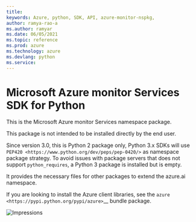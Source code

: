 ```yaml
---
title: 
keywords: Azure, python, SDK, API, azure-monitor-nspkg, 
author: ramya-rao-a
ms.author: ramyar
ms.date: 06/05/2021
ms.topic: reference
ms.prod: azure
ms.technology: azure
ms.devlang: python
ms.service: 
---
```


# Microsoft Azure monitor Services SDK for Python

This is the Microsoft Azure monitor Services namespace package.

This package is not intended to be installed directly by the end user.

Since version 3.0, this is Python 2 package only, Python 3.x SDKs will use `PEP420 <https://www.python.org/dev/peps/pep-0420/>` as namespace package strategy.
To avoid issues with package servers that does not support `python_requires`, a Python 3 package is installed but is empty.

It provides the necessary files for other packages to extend the azure.ai namespace.

If you are looking to install the Azure client libraries, see the
`azure <https://pypi.python.org/pypi/azure>`__ bundle package.


![Impressions](https://azure-sdk-impressions.azurewebsites.net/api/impressions/azure-sdk-for-python%2Fsdk%2Ftextanalytics%2Fazure-ai-nspkg%2FREADME.png)
